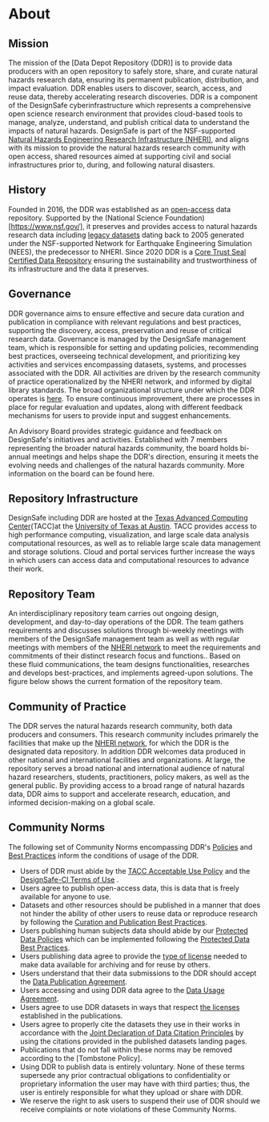 # About

## Mission
The mission of the [Data Depot Repository (DDR)] is to provide data producers with an open repository to safely store, share, and curate natural hazards research data, ensuring its permanent publication, distribution, and impact evaluation. DDR enables users to discover, search, access, and reuse data, thereby accelerating research discoveries. DDR is a component of the DesignSafe cyberinfrastructure which represents a comprehensive open science research environment that provides cloud-based tools to manage, analyze, understand, and publish critical data to understand the impacts of natural hazards. DesignSafe is part of the NSF-supported [Natural Hazards Engineering Research Infrastructure (NHERI)](https://designsafe-ci.org/about/), and aligns with its mission to provide the  natural hazards research community with open access, shared resources aimed at supporting civil and social infrastructures prior to, during, and following natural disasters.

## History
Founded in 2016, the DDR was established as an [open-access](https://www.openaccess.nl/en/what-is-open-access) data repository. Supported by the (National Science Foundation)[https://www.nsf.gov/], it preserves and provides access to natural hazards research data including [legacy datasets](https://designsafe-ci.org/data/browser/public/nees.public) dating back to 2005 generated under the NSF-supported Network for Earthquake Engineering Simulation (NEES), the predecessor to NHERI. Since 2020 DDR is a [Core Trust Seal Certified Data Repository](https://www.coretrustseal.org/wp-content/uploads/2023/01/20230126-designsafe_final.pdf) ensuring the sustainability and trustworthiness of its infrastructure and the data it preserves.

## Governance 
DDR governance aims to ensure effective and secure data curation and publication in compliance with relevant regulations and best practices, supporting the discovery, access, preservation and reuse of critical research data. Governance is managed by the DesignSafe management team, which is responsible for setting and updating policies, recommending best practices, overseeing technical development, and prioritizing key activities and services encompassing datasets, systems, and processes associated with the DDR. All activities are driven by the research community of practice operationalized by the NHERI network, and informed by digital library standards. The broad organizational structure under which the DDR operates is [here](https://designsafe-ci.org/about/designsafe/). To ensure continuous improvement, there are processes in place for regular evaluation and updates, along with different feedback mechanisms for users to provide input and suggest enhancements.

An Advisory Board provides strategic guidance and feedback on DesignSafe's initiatives and activities. Established with 7 members representing the broader natural hazards community, the board holds bi-annual meetings and helps shape the DDR's direction, ensuring it meets the evolving needs and challenges of the natural hazards community. More information on the board can be found here.

## Repository Infrastructure
DesignSafe including DDR are hosted at the [Texas Advanced Computing Center](https://tacc.utexas.edu/)(TACC)at the [University of Texas at Austin](https://www.utexas.edu/). TACC provides access to high performance computing, visualization, and large scale data analysis computational resources, as well as to reliable large scale data management and storage solutions. Cloud and portal services further increase the ways in which users can access data and computational resources to advance their work.

## Repository Team 
An interdisciplinary repository team carries out ongoing design, development, and day-to-day operations of the DDR. The team gathers requirements and discusses solutions through bi-weekly meetings with members of the DesignSafe management team as well as with regular meetings with members of the [NHERI network](https://designsafe-ci.org/about/) to meet the requirements and commitments of their distinct research focus and functions.. Based on these fluid communications, the team designs functionalities, researches and develops best-practices, and implements agreed-upon solutions. The figure below shows the current formation of the repository team.

## Community of Practice
The DDR serves the natural hazards research community, both data producers and consumers. This research community includes primarely the facilities that make up the [NHERI network](https://designsafe-ci.org/about/), for which the DDR is the designated data repository. In addition DDR welcomes data produced in other national and international facilities and organizations. At large, the repository serves a broad national and international audience of natural hazard researchers, students, practitioners, policy makers, as well as the general public. By providing access to a broad range of natural hazards data, DDR aims to support and accelerate research, education, and informed decision-making on a global scale. 

## Community Norms
The following set of Community Norms encompassing DDR's [Policies](https://designsafeci-next.tacc.utexas.edu/user-guide/curating/policies/) and [Best Practices](https://designsafeci-next.tacc.utexas.edu/user-guide/curating/bestpractices/) inform the conditions of usage of the DDR.

* Users of DDR must abide by the [TACC Acceptable Use Policy](https://tacc.utexas.edu/use-tacc/user-policies/) and the [DesignSafe-CI Terms of Use](https://www.designsafe-ci.org/account/terms-conditions/) .
* Users agree to publish open-access data, this is data that is freely available for anyone to use. 
* Datasets and other resources should be published in a manner that does not hinder the ability of other users to reuse data or reproduce research by following the [Curation and Publication Best Practices](https://designsafeci-next.tacc.utexas.edu/user-guide/curating/bestpractices/).
* Users publishing human subjects data should abide by our [Protected Data Policies](https://www.designsafe-ci.org/user-guide/curating/policies/#data-publication-and-usage) which can be implemented following the [Protected Data Best Practices](https://www.designsafe-ci.org/user-guide/curating/bestpractices/#data-publication).
* Users publishing data agree to provide the [type of license](https://designsafeci-next.tacc.utexas.edu/user-guide/curating/policies/#licenses) needed to make data available for archiving and for reuse by others.
* Users understand that their data submissions to the DDR should accept the [Data Publication Agreement](https://www.designsafe-ci.org/user-guide/curating/policies/#agreement).
* Users accessing and using DDR data agree to the [Data Usage Agreement](https://designsafeci-next.tacc.utexas.edu/user-guide/curating/policies/#datausage).
* Users agree to use DDR datasets in ways that respect [the licenses](https://designsafeci-next.tacc.utexas.edu/user-guide/curating/policies/#licenses) established in the publications.
* Users agree to properly cite the datasets they use in their works in accordance with the [Joint Declaration of Data Citation Principles](https://force11.org/info/joint-declaration-of-data-citation-principles-final/) by using the citations provided in the published datasets landing pages.
* Publications that do not fall within these norms may be removed according to the [Tombstone Policy].
* Using DDR to publish data is entirely voluntary. None of these terms supersede any prior contractual obligations to confidentiality or proprietary information the user may have with third parties; thus, the user is entirely responsible for what they upload or share with DDR. 
* We reserve the right to ask users to suspend their use of DDR should we receive complaints or note violations of these Community Norms.

